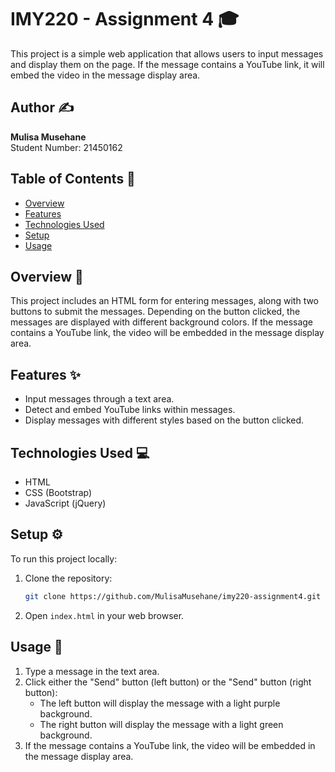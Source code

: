 # IMY220 - Assignment 4 🎓

This project is a simple web application that allows users to input messages and display them on the page. If the message contains a YouTube link, it will embed the video in the message display area.

## Author ✍️

**Mulisa Musehane**  
Student Number: 21450162

## Table of Contents 📑

- [Overview](#overview)
- [Features](#features)
- [Technologies Used](#technologies-used)
- [Setup](#setup)
- [Usage](#usage)

## Overview 📖

This project includes an HTML form for entering messages, along with two buttons to submit the messages. Depending on the button clicked, the messages are displayed with different background colors. If the message contains a YouTube link, the video will be embedded in the message display area.

## Features ✨

- Input messages through a text area.
- Detect and embed YouTube links within messages.
- Display messages with different styles based on the button clicked.

## Technologies Used 💻

- HTML
- CSS (Bootstrap)
- JavaScript (jQuery)

## Setup ⚙️

To run this project locally:

1. Clone the repository:
    ```sh
    git clone https://github.com/MulisaMusehane/imy220-assignment4.git
    ```
2. Open `index.html` in your web browser.

## Usage 📝

1. Type a message in the text area.
2. Click either the "Send" button (left button) or the "Send" button (right button):
    - The left button will display the message with a light purple background.
    - The right button will display the message with a light green background.
3. If the message contains a YouTube link, the video will be embedded in the message display area.

